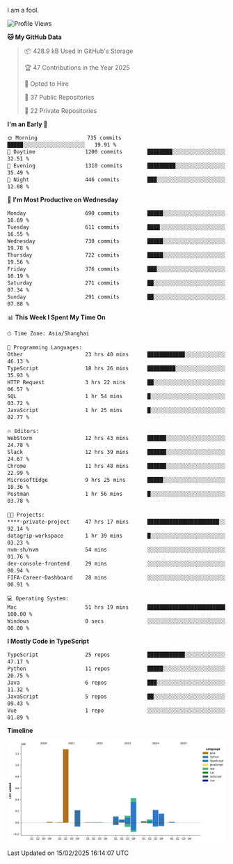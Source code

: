 I am a fool.

<!--START_SECTION:waka-->
![Profile Views](http://img.shields.io/badge/Profile%20Views-4-blue)

**🐱 My GitHub Data** 

> 📦 428.9 kB Used in GitHub's Storage 
 > 
> 🏆 47 Contributions in the Year 2025
 > 
> 💼 Opted to Hire
 > 
> 📜 37 Public Repositories 
 > 
> 🔑 22 Private Repositories 
 > 
**I'm an Early 🐤** 

```text
🌞 Morning                735 commits         █████░░░░░░░░░░░░░░░░░░░░   19.91 % 
🌆 Daytime                1200 commits        ████████░░░░░░░░░░░░░░░░░   32.51 % 
🌃 Evening                1310 commits        █████████░░░░░░░░░░░░░░░░   35.49 % 
🌙 Night                  446 commits         ███░░░░░░░░░░░░░░░░░░░░░░   12.08 % 
```
📅 **I'm Most Productive on Wednesday** 

```text
Monday                   690 commits         █████░░░░░░░░░░░░░░░░░░░░   18.69 % 
Tuesday                  611 commits         ████░░░░░░░░░░░░░░░░░░░░░   16.55 % 
Wednesday                730 commits         █████░░░░░░░░░░░░░░░░░░░░   19.78 % 
Thursday                 722 commits         █████░░░░░░░░░░░░░░░░░░░░   19.56 % 
Friday                   376 commits         ███░░░░░░░░░░░░░░░░░░░░░░   10.19 % 
Saturday                 271 commits         ██░░░░░░░░░░░░░░░░░░░░░░░   07.34 % 
Sunday                   291 commits         ██░░░░░░░░░░░░░░░░░░░░░░░   07.88 % 
```


📊 **This Week I Spent My Time On** 

```text
🕑︎ Time Zone: Asia/Shanghai

💬 Programming Languages: 
Other                    23 hrs 40 mins      ████████████░░░░░░░░░░░░░   46.13 % 
TypeScript               18 hrs 26 mins      █████████░░░░░░░░░░░░░░░░   35.93 % 
HTTP Request             3 hrs 22 mins       ██░░░░░░░░░░░░░░░░░░░░░░░   06.57 % 
SQL                      1 hr 54 mins        █░░░░░░░░░░░░░░░░░░░░░░░░   03.72 % 
JavaScript               1 hr 25 mins        █░░░░░░░░░░░░░░░░░░░░░░░░   02.77 % 

🔥 Editors: 
WebStorm                 12 hrs 43 mins      ██████░░░░░░░░░░░░░░░░░░░   24.78 % 
Slack                    12 hrs 39 mins      ██████░░░░░░░░░░░░░░░░░░░   24.67 % 
Chrome                   11 hrs 48 mins      ██████░░░░░░░░░░░░░░░░░░░   22.99 % 
MicrosoftEdge            9 hrs 25 mins       █████░░░░░░░░░░░░░░░░░░░░   18.36 % 
Postman                  1 hr 56 mins        █░░░░░░░░░░░░░░░░░░░░░░░░   03.78 % 

🐱‍💻 Projects: 
****-private-project     47 hrs 17 mins      ███████████████████████░░   92.14 % 
datagrip-workspace       1 hr 39 mins        █░░░░░░░░░░░░░░░░░░░░░░░░   03.23 % 
nvm-sh/nvm               54 mins             ░░░░░░░░░░░░░░░░░░░░░░░░░   01.76 % 
dev-console-frontend     29 mins             ░░░░░░░░░░░░░░░░░░░░░░░░░   00.94 % 
FIFA-Career-Dashboard    28 mins             ░░░░░░░░░░░░░░░░░░░░░░░░░   00.91 % 

💻 Operating System: 
Mac                      51 hrs 19 mins      █████████████████████████   100.00 % 
Windows                  0 secs              ░░░░░░░░░░░░░░░░░░░░░░░░░   00.00 % 
```

**I Mostly Code in TypeScript** 

```text
TypeScript               25 repos            ████████████░░░░░░░░░░░░░   47.17 % 
Python                   11 repos            █████░░░░░░░░░░░░░░░░░░░░   20.75 % 
Java                     6 repos             ███░░░░░░░░░░░░░░░░░░░░░░   11.32 % 
JavaScript               5 repos             ██░░░░░░░░░░░░░░░░░░░░░░░   09.43 % 
Vue                      1 repo              ░░░░░░░░░░░░░░░░░░░░░░░░░   01.89 % 
```



**Timeline**

![Lines of Code chart](https://raw.githubusercontent.com/VeejaLiu/VeejaLiu/master/assets/bar_graph.png)


 Last Updated on 15/02/2025 16:14:07 UTC
<!--END_SECTION:waka-->
